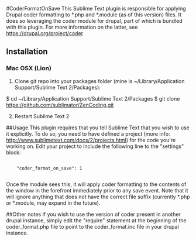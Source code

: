 #CoderFormatOnSave
This Sublime Text plugin is responsible for applying Drupal coder formatting to *.php and *.module (as of this version) files.  It does so leveraging the coder module for drupal, part of which is bundled with this plugin.  For more information on the latter, see https://drupal.org/project/coder

## Installation

### Mac OSX (Lion)

1. Clone git repo into your packages folder (mine is ~/Library/Application Support/Sublime Text 2/Packages):

  $ cd ~/Library/Application Support/Sublime Text 2/Packages
  $ git clone https://github.com/sublimator/ZenCoding.git

2. Restart Sublime Text 2

##Usage
This plugin requires that you tell Sublime Text that you wish to use it explicitly. To do so, you need to have defined a project (more info: http://www.sublimetext.com/docs/2/projects.html) for the code you're working on.  Edit your project to include the following line to the "settings" block: 

  <code>
    "coder_format_on_save": 1
  </code>

Once the module sees this, it will apply coder formatting to the contents of the window in the forefront immediately prior to any save event.  Note that it will ignore anything that does not have the correct file suffix (currently *.php or *.module, may expand in the future).


##Other notes
If you wish to use the version of coder present in another drupal instance, simply edit the "require" statement at the beginning of the coder_format.php file to point to the coder_format.inc file in your drupal instance.